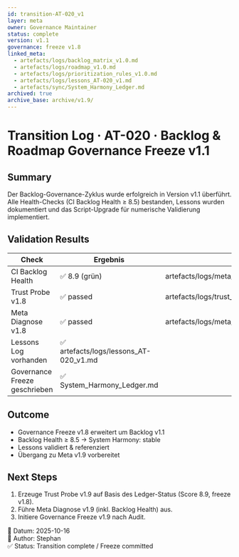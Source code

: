 ```yaml
---
id: transition-AT-020_v1
layer: meta
owner: Governance Maintainer
status: complete
version: v1.1
governance: freeze v1.8
linked_meta:
  - artefacts/logs/backlog_matrix_v1.0.md
  - artefacts/logs/roadmap_v1.0.md
  - artefacts/logs/prioritization_rules_v1.0.md
  - artefacts/logs/lessons_AT-020_v1.md
  - artefacts/sync/System_Harmony_Ledger.md
archived: true
archive_base: archive/v1.9/
---
```


# Transition Log · AT-020 · Backlog & Roadmap Governance Freeze v1.1

## Summary
Der Backlog-Governance-Zyklus wurde erfolgreich in Version v1.1 überführt.  
Alle Health-Checks (CI Backlog Health ≥ 8.5) bestanden, Lessons wurden dokumentiert und das Script-Upgrade für numerische Validierung implementiert.

## Validation Results
| Check | Ergebnis | Quelle |
|-------|-----------|--------|
| CI Backlog Health | ✅ 8.9 (grün) | artefacts/logs/meta/diagnose_backlog_v1.0.json |
| Trust Probe v1.8 | ✅ passed | artefacts/logs/trust_probe_v1.8.json |
| Meta Diagnose v1.8 | ✅ passed | artefacts/logs/meta/diagnose_meta_v1.8.json |
| Lessons Log vorhanden | ✅ artefacts/logs/lessons_AT-020_v1.md |
| Governance Freeze geschrieben | ✅ System_Harmony_Ledger.md |

## Outcome
- Governance Freeze v1.8 erweitert um Backlog v1.1  
- Backlog Health ≥ 8.5 → System Harmony: stable  
- Lessons validiert & referenziert  
- Übergang zu Meta v1.9 vorbereitet

## Next Steps
1. Erzeuge Trust Probe v1.9 auf Basis des Ledger-Status (Score 8.9, freeze v1.8).  
2. Führe Meta Diagnose v1.9 (inkl. Backlog Health) aus.  
3. Initiere Governance Freeze v1.9 nach Audit.  

📅 Datum: 2025-10-16  
👤 Author: Stephan  
✅ Status: Transition complete / Freeze committed
